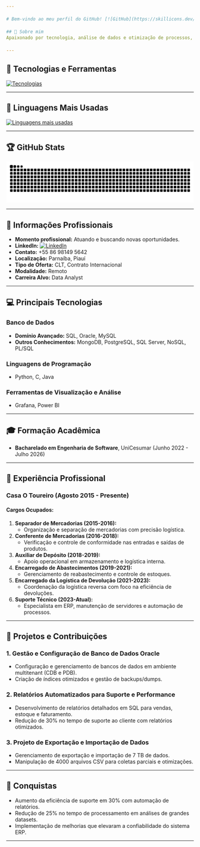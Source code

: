 ```yaml
---

# Bem-vindo ao meu perfil do GitHub! [![GitHub](https://skillicons.dev/icons?i=github)](https://github.com/matheusphb)

## 👋 Sobre mim  
Apaixonado por tecnologia, análise de dados e otimização de processos, tenho mais de 8 anos de experiência no setor de TI. Meu foco principal é em sistemas ERP e bancos de dados, onde aplico soluções estratégicas para melhorar a eficiência operacional.  

---
```


## 🌟 Tecnologias e Ferramentas  
[![Tecnologias](https://skillicons.dev/icons?i=aws,gcp,grafana,mysql,python,git,github,mongodb,c,dotnet,docker,eclipse,js,postgres,ai,java,linux)](https://skillicons.dev)  

---

## 🔢 Linguagens Mais Usadas  
[![Linguagens mais usadas](https://github-readme-stats.vercel.app/api/top-langs/?username=matheusphb&layout=compact&theme=radical&card_width=1000)](https://github.com/matheusphb)  

---

## 🏆 GitHub Stats  
<picture>
  <source media="(prefers-color-scheme: dark)" srcset="https://raw.githubusercontent.com/matheusphb/matheusphb/output/github-contribution-grid-snake-dark.svg">
  <source media="(prefers-color-scheme: light)" srcset="https://raw.githubusercontent.com/matheusphb/matheusphb/output/github-contribution-grid-snake.svg">
  <img alt="github contribution grid snake animation" src="https://raw.githubusercontent.com/matheusphb/matheusphb/output/github-contribution-grid-snake-dark.svg">
</picture>

---

## 📜 Informações Profissionais  

- **Momento profissional:** Atuando e buscando novas oportunidades.  
- **LinkedIn:** <a href="https://www.linkedin.com/in/matheus-costa-05093b254"><img src="https://skillicons.dev/icons?i=linkedin" width="24" height="24" alt="LinkedIn"></a>  
- **Contato:** +55 86 98149 5642  
- **Localização:** Parnaíba, Piauí  
- **Tipo de Oferta:** CLT, Contrato Internacional  
- **Modalidade:** Remoto  
- **Carreira Alvo:** Data Analyst  

---

## 💻 Principais Tecnologias  

### Banco de Dados  
- **Domínio Avançado:** SQL, Oracle, MySQL  
- **Outros Conhecimentos:** MongoDB, PostgreSQL, SQL Server, NoSQL, PL/SQL  

### Linguagens de Programação  
- Python, C, Java  

### Ferramentas de Visualização e Análise  
- Grafana, Power BI  

---

## 🎓 Formação Acadêmica  
- **Bacharelado em Engenharia de Software**, UniCesumar (Junho 2022 - Julho 2026)  

---

## 💼 Experiência Profissional  

### Casa O Toureiro (Agosto 2015 - Presente)  
#### **Cargos Ocupados:**  
1. **Separador de Mercadorias (2015-2016):**  
   - Organização e separação de mercadorias com precisão logística.  
2. **Conferente de Mercadorias (2016-2018):**  
   - Verificação e controle de conformidade nas entradas e saídas de produtos.  
3. **Auxiliar de Depósito (2018-2019):**  
   - Apoio operacional em armazenamento e logística interna.  
4. **Encarregado de Abastecimentos (2019-2021):**  
   - Gerenciamento de reabastecimento e controle de estoques.  
5. **Encarregado da Logística de Devolução (2021-2023):**  
   - Coordenação da logística reversa com foco na eficiência de devoluções.  
6. **Suporte Técnico (2023-Atual):**  
   - Especialista em ERP, manutenção de servidores e automação de processos.  

---

## 🚀 Projetos e Contribuições  

### **1. Gestão e Configuração de Banco de Dados Oracle**  
- Configuração e gerenciamento de bancos de dados em ambiente multitenant (CDB e PDB).  
- Criação de índices otimizados e gestão de backups/dumps.  

### **2. Relatórios Automatizados para Suporte e Performance**  
- Desenvolvimento de relatórios detalhados em SQL para vendas, estoque e faturamento.  
- Redução de 30% no tempo de suporte ao cliente com relatórios otimizados.  

### **3. Projeto de Exportação e Importação de Dados**  
- Gerenciamento de exportação e importação de 7 TB de dados.  
- Manipulação de 4000 arquivos CSV para coletas parciais e otimizações.  

---

## 🏅 Conquistas  
- Aumento da eficiência de suporte em 30% com automação de relatórios.  
- Redução de 25% no tempo de processamento em análises de grandes datasets.  
- Implementação de melhorias que elevaram a confiabilidade do sistema ERP.  

---  
